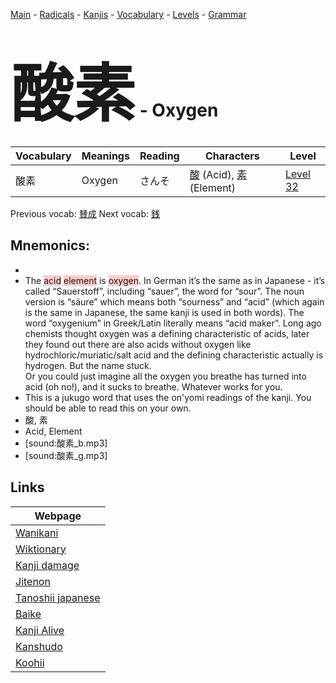 <style> bigfont {font-size: 100px}</style>
[Main](../README.md) -
[Radicals](../radicals.md) -
[Kanjis](../kanjis.md) -
[Vocabulary](../vocabulary.md) -
[Levels](../levels.md) -
[Grammar](../grammar.md)
# <bigfont> 酸素</bigfont> - Oxygen 

| Vocabulary | Meanings | Reading | Characters | Level |
| --- | --- | --- | --- | --- |
| 酸素 | Oxygen | さんそ |  [酸](../kanjis/酸.md) (Acid), [素](../kanjis/素.md) (Element) | [Level 32](../levels/wk_level32.md) |

Previous vocab: [賛成](賛成.md) Next vocab: [銭](銭.md) 

## Mnemonics:

* 
* The <span style="background-color:#ffcccb"> acid</span> <span style="background-color:#ffcccb"> element</span> is <span style="background-color:#ffcccb"> oxygen</span>. In German it’s the same as in Japanese - it’s called “Sauerstoff”, including “sauer”, the word for “sour”. The noun version is “säure” which means both “sourness” and “acid” (which again is the same in Japanese, the same kanji is used in both words). The word “oxygenium” in Greek/Latin literally means “acid maker”. Long ago chemists thought oxygen was a defining characteristic of acids, later they found out there are also acids without oxygen like hydrochloric/muriatic/salt acid and the defining characteristic actually is hydrogen. But the name stuck.<br />Or you could just imagine all the oxygen you breathe has turned into acid (oh no!), and it sucks to breathe. Whatever works for you.
* This is a jukugo word that uses the on'yomi readings of the kanji. You should be able to read this on your own.
* 酸, 素
* Acid, Element
* [sound:酸素_b.mp3]
* [sound:酸素_g.mp3]


## Links 

| Webpage |
| --- |
| [Wanikani          ](https://www.wanikani.com/kanji/酸素) |
| [Wiktionary        ](https://en.wiktionary.org/wiki/酸素) |
| [Kanji damage      ](http://www.kanjidamage.com/kanji/search?utf8=✓&q=酸素) |
| [Jitenon           ](https://jitenon.com/kanji/酸素) |
| [Tanoshii japanese ](https://www.tanoshiijapanese.com/dictionary/kanji.cfm?k=酸素) |
| [Baike             ](https://baike.baidu.com/item/酸素) |
| [Kanji Alive       ](https://app.kanjialive.com/酸素) |
| [Kanshudo          ](https://www.kanshudo.com/searchmn?q=酸素) |
| [Koohii            ](https://kanji.koohii.com/study/kanji/酸素) |
